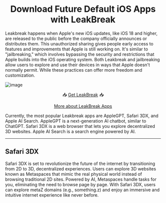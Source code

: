 <div align="center">
  
# Download Future Default iOS Apps with LeakBreak

</div>

Leakbreak happens when Apple's new iOS updates, like iOS 18 and higher, are released to the public before the company officially announces or distributes them. This unauthorized sharing gives people early access to features and improvements that Apple is still working on. It's similar to "jailbreaking," which involves bypassing the security and restrictions that Apple builds into the iOS operating system. Both Leakbreak and jailbreaking allow users to explore and use their devices in ways that Apple doesn't normally permit. While these practices can offer more freedom and customization.

![image](https://github.com/user-attachments/assets/94da918a-e666-4175-a53e-c0f4ca11f58b)

<div align="center">
  
📥 <a href="https://leakbreak.com/">Get LeakBreak</a> 📥

<a href="https://pangu8.com/ios-18-jailbreak/">More about LeakBreak Apps</a>

</div>

Currently, the most popular Leakbreak apps are AppleGPT, Safari 3DX, and Apple AI Search. AppleGPT is a next-generation AI chatbot, similar to ChatGPT. Safari 3DX is a web browser that lets you explore decentralized 3D websites. Apple AI Search is a search engine powered by AI.<br>

<hr>

## Safari 3DX

Safari 3DX is set to revolutionize the future of the internet by transitioning from 2D to 3D, decentralized experiences. Users can explore 3D websites known as Metaspaces that mimic the real physical world instead of browsing traditional 2D sites. Powered by AI, Metaspaces handle tasks for you, eliminating the need to browse page by page. With Safari 3DX, users can explore metaZ domains (e.g., something.z) and enjoy an immersive and intuitive internet experience like never before.







